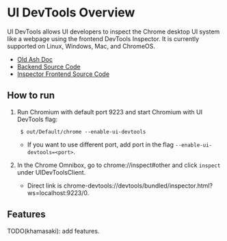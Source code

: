 # UI DevTools Overview

UI DevTools allows UI developers to inspect the Chrome desktop UI system like a webpage using the frontend DevTools Inspector. It is
currently supported on Linux, Windows, Mac, and ChromeOS.

* [Old Ash Doc](https://www.chromium.org/developers/how-tos/inspecting-ash)
* [Backend Source Code](https://cs.chromium.org/chromium/src/components/ui_devtools/)
* [Inspector Frontend Source Code](https://cs.chromium.org/chromium/src/third_party/blink/renderer/devtools/front_end/)

## How to run

1. Run Chromium with default port 9223 and start Chromium with UI DevTools flag:

        $ out/Default/chrome --enable-ui-devtools

    * If you want to use different port, add port in the flag `--enable-ui-devtools=<port>`.
2. In the Chrome Omnibox, go to chrome://inspect#other and click `inspect` under UIDevToolsClient.
    * Direct link is chrome-devtools://devtools/bundled/inspector.html?ws=localhost:9223/0.


## Features

TODO(khamasaki): add features.
